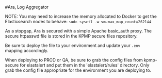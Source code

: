#Ara, Log Aggregator

NOTE: You may need to increase the memory allocated to Docker to get the Elasticsearch nodes to behave: `sudo sysctl -w vm.max_map_count=262144`

As a stopgap, Ara is secured with a simple Apache basic_auth proxy.  The secure htpasswd file is stored in the KPMP secure files repository.

Be sure to deploy the file to your environment and update your `.env` mapping accordingly.

When deploying to PROD or QA, be sure to grab the config files from kpmp-secure for elastalert and put them in the 'elastalert/rules' directory. Only grab the config file appropriate for the environment you are deploying to.
